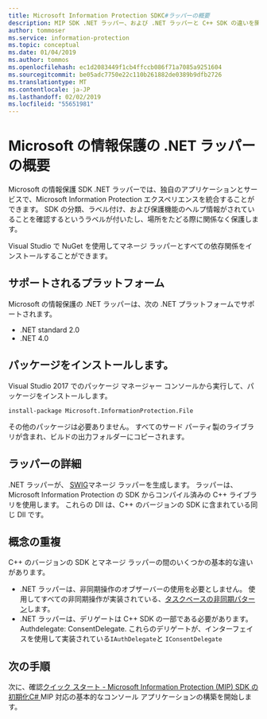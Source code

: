 ```yaml
---
title: Microsoft Information Protection SDKC#ラッパーの概要
description: MIP SDK .NET ラッパー、および .NET ラッパーと C++ SDK の違いを開始する方法の概要。
author: tommoser
ms.service: information-protection
ms.topic: conceptual
ms.date: 01/04/2019
ms.author: tommos
ms.openlocfilehash: ec1d2083449f1cb4ffccb086f71a7085a9251604
ms.sourcegitcommit: be05adc7750e22c110b261882de0389b9dfb2726
ms.translationtype: MT
ms.contentlocale: ja-JP
ms.lasthandoff: 02/02/2019
ms.locfileid: "55651981"
---
```

# <a name="getting-started-with-the-microsoft-information-protection-net-wrapper"></a>Microsoft の情報保護の .NET ラッパーの概要

Microsoft の情報保護 SDK .NET ラッパーでは、独自のアプリケーションとサービスで、Microsoft Information Protection エクスペリエンスを統合することができます。 SDK の分類、ラベル付け、および保護機能のヘルプ情報がされていることを確認するというラベルが付いたし、場所をたどる際に関係なく保護します。 

Visual Studio で NuGet を使用してマネージ ラッパーとすべての依存関係をインストールすることができます。

## <a name="supported-platforms"></a>サポートされるプラットフォーム

Microsoft の情報保護の .NET ラッパーは、次の .NET プラットフォームでサポートされます。

* .NET standard 2.0
* .NET 4.0

## <a name="installing-the-package"></a>パッケージをインストールします。

Visual Studio 2017 でのパッケージ マネージャー コンソールから実行して、パッケージをインストールします。

`install-package Microsoft.InformationProtection.File`

その他のパッケージは必要ありません。 すべてのサード パーティ製のライブラリが含まれ、ビルドの出力フォルダーにコピーされます。

## <a name="wrapper-details"></a>ラッパーの詳細

.NET ラッパーが、 [SWIG](https://swig.org/)マネージ ラッパーを生成します。 ラッパーは、Microsoft Information Protection の SDK からコンパイル済みの C++ ライブラリを使用します。 これらの Dll は、C++ のバージョンの SDK に含まれている同じ Dll です。

## <a name="concept-overlap"></a>概念の重複

C++ のバージョンの SDK とマネージ ラッパーの間のいくつかの基本的な違いがあります。

* .NET ラッパーは、非同期操作のオブザーバーの使用を必要としません。 使用してすべての非同期操作が実装されている、[タスクベースの非同期パターン](https://docs.microsoft.com/en-us/dotnet/standard/asynchronous-programming-patterns/task-based-asynchronous-pattern-tap)します。
* .NET ラッパーは、デリゲートは C++ SDK の一部である必要があります。Authdelegate: ConsentDelegate. これらのデリゲートが、インターフェイスを使用して実装されている`IAuthDelegate`と `IConsentDelegate`

## <a name="next-steps"></a>次の手順

次に、確認[クイック スタート - Microsoft Information Protection (MIP) SDK の初期化C# ](quick-app-initialization-csharp.md) MIP 対応の基本的なコンソール アプリケーションの構築を開始します。
